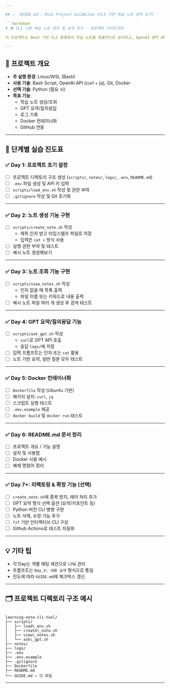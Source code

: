 ```yaml
---

## ✅ `GUIDE.md`: Mini Project GuideLine (CLI 기반 학습 노트 관리 도구)

```markdown
# 🛠️ CLI 기반 학습 노트 관리 및 요약 도구 - 프로젝트 가이드라인

이 프로젝트는 Bash 기반 CLI 환경에서 학습 노트를 효율적으로 관리하고, OpenAI GPT API를 연동하여 요약 및 질의응답 기능을 제공하는 도구를 만드는 것이 목표입니다. 각 단계는 날짜 기반(`Day_1`, `Day_2`, ...)으로 나누어 진행합니다.

---
```


## 📌 프로젝트 개요

- **주 실행 환경**: Linux/WSL (Bash)
- **사용 기술**: Bash Script, OpenAI API (curl + jq), Git, Docker
- **선택 기술**: Python (필요 시)
- **목표 기능**:
  - 학습 노트 생성/조회
  - GPT 요약/질의응답
  - 로그 기록
  - Docker 컨테이너화
  - GitHub 연동

---

## 📅 단계별 실습 진도표

### ✅ Day 1: 프로젝트 초기 설정
- [ ] 프로젝트 디렉토리 구조 생성 (`scripts/`, `notes/`, `logs/`, `.env`, `README.md`)
- [ ] `.env` 파일 생성 및 API 키 입력
- [ ] `scripts/load_env.sh` 작성 및 권한 부여
- [ ] `.gitignore` 작성 및 Git 초기화

---

### ✅ Day 2: 노트 생성 기능 구현
- [ ] `scripts/create_note.sh` 작성
  - 제목 인자 받고 타임스탬프 파일로 저장
  - 입력은 `cat >` 방식 사용
- [ ] 실행 권한 부여 및 테스트
- [ ] 예시 노트 생성해보기

---

### ✅ Day 3: 노트 조회 기능 구현
- [ ] `scripts/view_notes.sh` 작성
  - 인자 없을 때 목록 출력
  - 파일 이름 또는 키워드로 내용 출력
- [ ] 예시 노트 파일 여러 개 생성 후 검색 테스트

---

### ✅ Day 4: GPT 요약/질의응답 기능
- [ ] `scripts/ask_gpt.sh` 작성
  - `curl`로 GPT API 호출
  - 응답 `logs/`에 저장
- [ ] 입력 프롬프트는 인자 또는 `cat` 활용
- [ ] 노트 기반 요약, 일반 질문 모두 테스트

---

### ✅ Day 5: Docker 컨테이너화
- [ ] `Dockerfile` 작성 (Ubuntu 기반)
- [ ] 패키지 설치: `curl`, `jq`
- [ ] 스크립트 실행 테스트
- [ ] `.env.example` 제공
- [ ] `docker build` 및 `docker run` 테스트

---

### ✅ Day 6: README.md 문서 정리
- [ ] 프로젝트 개요 / 기능 설명
- [ ] 설치 및 사용법
- [ ] Docker 사용 예시
- [ ] 예제 명령어 정리

---

### ✅ Day 7+: 리팩토링 & 확장 기능 (선택)
- [ ] `create_note.sh`에 중복 방지, 에러 처리 추가
- [ ] GPT 요약 형식 선택 옵션 (요약/키포인트 등)
- [ ] Python 버전 CLI 병행 구현
- [ ] 노트 삭제, 수정 기능 추가
- [ ] `fzf` 기반 인터랙티브 CLI 구성
- [ ] Github Actions로 테스트 자동화

---

## 💡 기타 팁

- 각 Day는 개별 채팅 세션으로 나눠 관리
- 프롬프트는 `Day_X: 내용 요약` 형식으로 통일
- 진도에 따라 `GUIDE.md`에 체크박스 갱신

---

## 🗂️ 프로젝트 디렉토리 구조 예시

```

learning-note-cli-tool/
├── scripts/
│   ├── load\_env.sh
│   ├── create\_note.sh
│   ├── view\_notes.sh
│   └── ask\_gpt.sh
├── notes/
├── logs/
├── .env
├── .env.example
├── .gitignore
├── Dockerfile
├── README.md
└── GUIDE.md ← 이 파일

```

---
